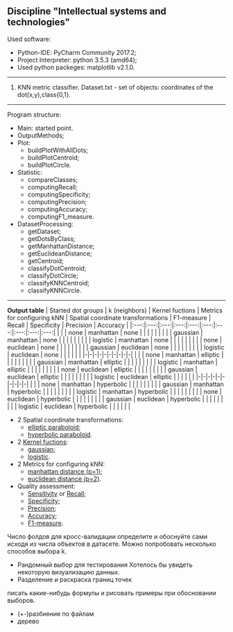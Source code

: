 Discipline "Intellectual systems and technologies"
---------------------------------------------------
Used software:
- Python-IDE: PyCharm Community 2017.2;
- Project Interpreter: python 3.5.3 (amd64);
- Used python packeges: matplotlib v2.1.0.
--------------------------------------------------- 
1. KNN metric classifier.
  Dataset.txt - set of objects: coordinates of the dot(x,y),class{0,1}.
  ---
Program structure:
- Main: started point.
- OutputMethods;
- Plot:
	- buildPlotWithAllDots;
	- buildPlotCentroid;
	- buildPlotCircle.
- Statistic:
	- compareClasses;
	- computingRecall;
	- computingSpecificity;
	- computingPrecision;
	- computingAccuracy;
	- computingF1_measure.
- DatasetProcessing:
	- getDataset;
	- getDotsByClass;
	- getManhattanDistance;
	- getEuclideanDistance;
	- getCentroid;
	- classifyDotCentroid;
	- classifyDotCircle;
	- classifyKNNCentroid;
	- classifyKNNCircle.
 ---
**Output table**
| Started dot groups | k (neighbors) | Kernel fuctions | Metrics for configuring kNN | Spatial coordinate transformations | F1-measure | Recall | Specificity | Precision | Accuracy |
|:---:|:---:|:---:|:---:|:---:|:---:|:---:|:---:|:---:|:---:|
| | | none | manhattan | none | | | | | |
| | | gaussian | manhattan | none | | | | | |
| | | logistic | manhattan | none | | | | | |
| | | none | euclidean | none | | | | | |
| | | gaussian | euclidean | none | | | | | |
| | | logistic | euclidean | none | | | | | |
|-|-|-|-|-|-|-|-|-|-|
| | | none | manhattan | elliptic | | | | | |
| | | gaussian | manhattan | elliptic | | | | | |
| | | logistic | manhattan | elliptic | | | | | |
| | | none | euclidean | elliptic | | | | | |
| | | gaussian | euclidean | elliptic | | | | | |
| | | logistic | euclidean | elliptic | | | | | |
|-|-|-|-|-|-|-|-|-|-|
| | | none | manhattan | hyperbolic | | | | | |
| | | gaussian | manhattan | hyperbolic | | | | | |
| | | logistic | manhattan | hyperbolic | | | | | |
| | | none | euclidean | hyperbolic | | | | | |
| | | gaussian | euclidean | hyperbolic | | | | | |
| | | logistic | euclidean | hyperbolic | | | | | |

- 2 Spatial coordinate transformations:
	- [elliptic paraboloid](https://en.wikipedia.org/wiki/Paraboloid#Elliptic_paraboloid);
	- [hyperbolic paraboloid](https://en.wikipedia.org/wiki/Paraboloid#Hyperbolic_paraboloid).
- 2 [Kernel fuctions](https://en.wikipedia.org/wiki/Kernel_(statistics)):
	- [gaussian](https://en.wikipedia.org/wiki/Normal_distribution);
	- [logistic](https://en.wikipedia.org/wiki/Logistic_distribution).
- 2 Metrics for configuring kNN:
	- [manhattan distance (p=1)](https://en.wikipedia.org/wiki/Taxicab_geometry);
	- [euclidean distance (p=2)](https://en.wikipedia.org/wiki/Euclidean_distance).
- Quality assessment:
	- [Sensitivity](https://en.wikipedia.org/wiki/Sensitivity_and_specificity#Sensitivity) or [Recall](https://en.wikipedia.org/wiki/Precision_and_recall#Recall);
	- [Specificity](https://en.wikipedia.org/wiki/Sensitivity_and_specificity#Specificity);
	- [Precision](https://en.wikipedia.org/wiki/Precision_and_recall#Precision);
	- [Accuracy](https://en.wikipedia.org/wiki/Accuracy_and_precision);
	- [F1-measure](https://en.wikipedia.org/wiki/F1_score).



Число фолдов для кросс-валидации определите и обоснуйте сами исходя из числа объектов в датасете.
Можно попробовать несколько способов выбора k.
- Рандомный выбор для тестирования
Хотелось бы увидеть некоторую визуализацию данных.
- Разделение и раскраска границ точек


писать какие-нибудь формулы и рисовать примеры при обосновании выборов.

- (+-)разбиение по файлам
- дерево

